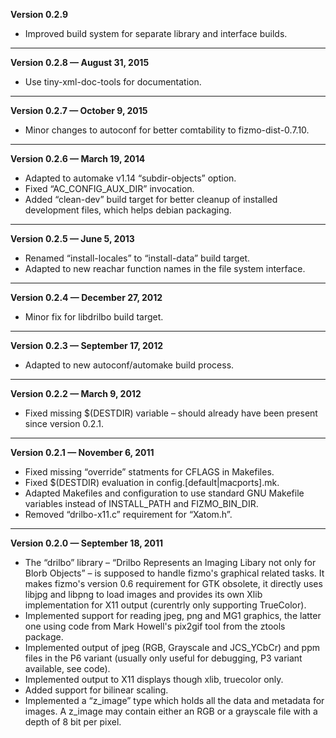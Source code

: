 


   **Version 0.2.9**

 - Improved build system for separate library and interface builds.

---


   **Version 0.2.8 — August 31, 2015**

 - Use tiny-xml-doc-tools for documentation.

---


   **Version 0.2.7 — October 9, 2015**

 - Minor changes to autoconf for better comtability to fizmo-dist-0.7.10.

---


   **Version 0.2.6 — March 19, 2014**

 - Adapted to automake v1.14 “subdir-objects” option.
 - Fixed “AC_CONFIG_AUX_DIR” invocation.
 - Added “clean-dev” build target for better cleanup of installed development files, which helps debian packaging.

---


   **Version 0.2.5 — June 5, 2013**

 - Renamed “install-locales” to “install-data” build target.
 - Adapted to new reachar function names in the file system interface.

---


   **Version 0.2.4 — December 27, 2012**

 - Minor fix for libdrilbo build target.

---


   **Version 0.2.3 — September 17, 2012**

 - Adapted to new autoconf/automake build process.

---


   **Version 0.2.2 — March 9, 2012**

 - Fixed missing $(DESTDIR) variable – should already have been present since version 0.2.1.

---


   **Version 0.2.1 — November 6, 2011**

 - Fixed missing “override” statments for CFLAGS in Makefiles.
 - Fixed $(DESTDIR) evaluation in config.[default|macports].mk.
 - Adapted Makefiles and configuration to use standard GNU Makefile variables instead of INSTALL_PATH and FIZMO_BIN_DIR.
 - Removed “drilbo-x11.c” requirement for “Xatom.h”.

---


   **Version 0.2.0 — September 18, 2011**

 - The “drilbo” library – “Drilbo Represents an Imaging Libary not only for Blorb Objects” – is supposed to handle fizmo's graphical related tasks. It makes fizmo's version 0.6 requirement for GTK obsolete, it directly uses libjpg and libpng to load images and provides its own Xlib implementation for X11 output (curentrly only supporting TrueColor).
 - Implemented support for reading jpeg, png and MG1 graphics, the latter one using code from Mark Howell's pix2gif tool from the ztools package.
 - Implemented output of jpeg (RGB, Grayscale and JCS_YCbCr) and ppm files in the P6 variant (usually only useful for debugging, P3 variant available, see code).
 - Implemented output to X11 displays though xlib, truecolor only.
 - Added support for bilinear scaling.
 - Implemented a “z_image” type which holds all the data and metadata for images. A z_image may contain either an RGB or a grayscale file with a depth of 8 bit per pixel.


